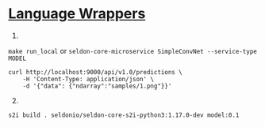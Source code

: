 # [Language Wrappers](https://docs.seldon.io/projects/seldon-core/en/latest/workflow/overview.html#language-wrappers)

1. 
`make run_local` or `seldon-core-microservice SimpleConvNet --service-type MODEL`
```
curl http://localhost:9000/api/v1.0/predictions \
    -H 'Content-Type: application/json' \
    -d '{"data": {"ndarray":"samples/1.png"}}'
```
2. 
```
s2i build . seldonio/seldon-core-s2i-python3:1.17.0-dev model:0.1
```

